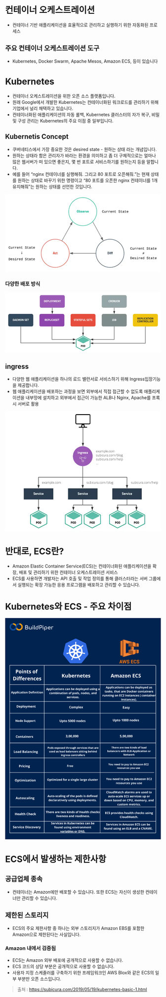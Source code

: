 

# 컨테이너 오케스트레이션
- 컨테이너 기반 애플리케이션을 효율적으로 관리하고 실행하기 위한 자동화된 프로세스

## 주요 컨테이너 오케스트레이션 도구
- Kubernetes, Docker Swarm, Apache Mesos, Amazon ECS, 등이 있습니다


# Kubernetes
- 컨테이너 오케스트레이션을 위한 오픈 소스 플랫폼입니다.
- 원래 Google에서 개발한 Kubernetes는 컨테이너화된 워크로드를 관리하기 위해 기업에서 널리 채택하고 있습니다.
- 컨테이너화된 애플리케이션의 자동 롤백, Kubernetes 클러스터의 자가 복구, 비밀 및 구성 관리는 Kubernetes의 주요 이점 중 일부입니다.


## Kubernetis Concept
- 쿠버네티스에서 가장 중요한 것은 desired state - 원하는 상태 라는 개념입니다.
- 원하는 상태라 함은 관리자가 바라는 환경을 의미하고 좀 더 구체적으로는 얼마나 많은 웹서버가 떠 있으면 좋은지, 몇 번 포트로 서비스하기를 원하는지 등을 말합니다.
- 예를 들어 “nginx 컨테이너를 실행해줘. 그리고 80 포트로 오픈해줘.”는 현재 상태를 원하는 상태로 바꾸기 위한 명령이고 “80 포트를 오픈한 nginx 컨테이너를 1개 유지해줘”는 원하는 상태를 선언한 것입니다. 

![desired-state-1000-9c708dab6.webp](..%2Fetc%2Fimage%2FDevelop%2Fdesired-state-1000-9c708dab6.webp)



### 다양한 배포 방식
![workload-1000-31603c6e6.webp](..%2Fetc%2Fimage%2FDevelop%2Fworkload-1000-31603c6e6.webp)


## ingress
- 다양한 웹 애플리케이션을 하나의 로드 밸런서로 서비스하기 위해 Ingress입장기능을 제공합니다.
- 웹 애플리케이션을 배포하는 과정을 보면 외부에서 직접 접근할 수 없도록 애플리케이션을 내부망에 설치하고 외부에서 접근이 가능한 ALB나 Nginx, Apache를 프록시 서버로 활용



![ingress-1000-6431193ae.webp](..%2Fetc%2Fimage%2FDevelop%2Fingress-1000-6431193ae.webp)


# 반대로, ECS란?
- Amazon Elastic Container Service(ECS)는 컨테이너화된 애플리케이션을 확장, 배포 및 관리하기 위한 컨테이너 오케스트레이션 서비스
- ECS를 사용하면 개발자는 API 호출 및 작업 정의를 통해 클러스터라는 서버 그룹에서 실행되는 확장 가능한 응용 프로그램을 배포하고 관리할 수 있습니다.


# Kubernetes와 ECS - 주요 차이점
![points-of-differences (1).webp](..%2Fetc%2Fimage%2FDevelop%2Fpoints-of-differences%20%281%29.webp)


# ECS에서 발생하는 제한사항
## 공급업체 종속 
- 컨테이너는 Amazon에만 배포할 수 있습니다. 또한 ECS는 자신이 생성한 컨테이너만 관리할 수 있습니다.

## 제한된 스토리지 
- ECS의 주요 제한사항 중 하나는 외부 스토리지가 Amazon EBS를 포함한 Amazon으로 제한된다는 사실입니다.


### Amazon 내에서 검증됨 
- ECS는 Amazon 외부 배포에 공개적으로 사용할 수 없습니다. 
- ECS 코드의 상당 부분은 공개적으로 사용할 수 없습니다.
- 사용자 지정 스케줄러를 구축하기 위한 프레임워크인 AWS Blox와 같은 ECS의 일부 부분만 오픈 소스입니다.










> 출처 : https://subicura.com/2019/05/19/kubernetes-basic-1.html